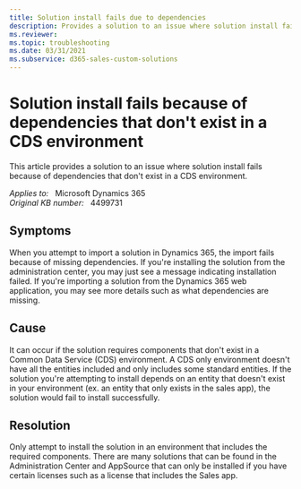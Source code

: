 ```yaml
---
title: Solution install fails due to dependencies
description: Provides a solution to an issue where solution install fails because of dependencies that don't exist in a CDS environment.
ms.reviewer: 
ms.topic: troubleshooting
ms.date: 03/31/2021
ms.subservice: d365-sales-custom-solutions
---
```

# Solution install fails because of dependencies that don't exist in a CDS environment

This article provides a solution to an issue where solution install fails because of dependencies that don't exist in a CDS environment.

_Applies to:_ &nbsp; Microsoft Dynamics 365  
_Original KB number:_ &nbsp; 4499731

## Symptoms

When you attempt to import a solution in Dynamics 365, the import fails because of missing dependencies. If you're installing the solution from the administration center, you may just see a message indicating installation failed. If you're importing a solution from the Dynamics 365 web application, you may see more details such as what dependencies are missing.

## Cause

It can occur if the solution requires components that don't exist in a Common Data Service (CDS) environment. A CDS only environment doesn't have all the entities included and only includes some standard entities. If the solution you're attempting to install depends on an entity that doesn't exist in your environment (ex. an entity that only exists in the sales app), the solution would fail to install successfully.

## Resolution

Only attempt to install the solution in an environment that includes the required components. There are many solutions that can be found in the Administration Center and AppSource that can only be installed if you have certain licenses such as a license that includes the Sales app.
